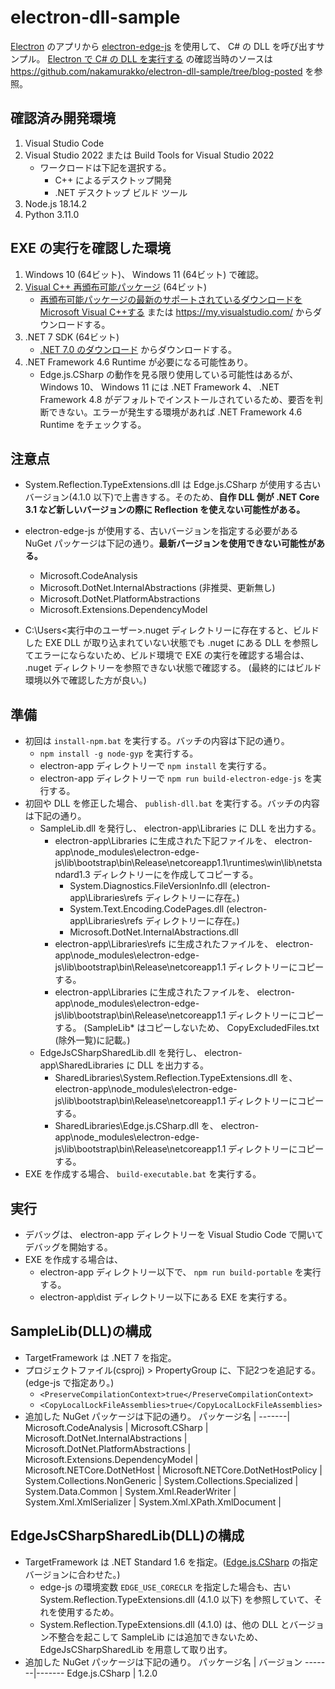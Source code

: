 # electron-dll-sample

[Electron](https://www.electronjs.org/) のアプリから [electron-edge-js](https://github.com/agracio/electron-edge-js) を使用して、 C# の DLL を呼び出すサンプル。
[Electron で C# の DLL を実行する](https://www.nakamurakko.com/entry/2023/02/01/120000) の確認当時のソースは <https://github.com/nakamurakko/electron-dll-sample/tree/blog-posted> を参照。

## 確認済み開発環境

1. Visual Studio Code
1. Visual Studio 2022 または Build Tools for Visual Studio 2022
    * ワークロードは下記を選択する。
        * C++ によるデスクトップ開発
        * .NET デスクトップ ビルド ツール
1. Node.js 18.14.2
1. Python 3.11.0

## EXE の実行を確認した環境

1. Windows 10 (64ビット)、 Windows 11 (64ビット) で確認。
1. [Visual C++ 再頒布可能パッケージ](https://aka.ms/vs/17/release/vc_redist.x64.exe) (64ビット)
    * [再頒布可能パッケージの最新のサポートされているダウンロードをMicrosoft Visual C++する](https://learn.microsoft.com/ja-jp/cpp/windows/latest-supported-vc-redist?view=msvc-170) または <https://my.visualstudio.com/> からダウンロードする。
1. .NET 7 SDK (64ビット)
    * [.NET 7.0 のダウンロード](https://dotnet.microsoft.com/ja-jp/download/dotnet/7.0) からダウンロードする。
1. .NET Framework 4.6 Runtime が必要になる可能性あり。
    * Edge.js.CSharp の動作を見る限り使用している可能性はあるが、 Windows 10、 Windows 11 には .NET Framework 4、 .NET Framework 4.8 がデフォルトでインストールされているため、要否を判断できない。エラーが発生する環境があれば .NET Framework 4.6 Runtime をチェックする。

## 注意点

* System.Reflection.TypeExtensions.dll は Edge.js.CSharp が使用する古いバージョン(4.1.0 以下)で上書きする。そのため、**自作 DLL 側が .NET Core 3.1 など新しいバージョンの際に Reflection を使えない可能性がある。**
* electron-edge-js が使用する、古いバージョンを指定する必要がある NuGet パッケージは下記の通り。**最新バージョンを使用できない可能性がある。**
    * Microsoft.CodeAnalysis
    * Microsoft.DotNet.InternalAbstractions (非推奨、更新無し)
    * Microsoft.DotNet.PlatformAbstractions
    * Microsoft.Extensions.DependencyModel

* C:\Users\<実行中のユーザー>\.nuget ディレクトリーに存在すると、ビルドした EXE DLL が取り込まれていない状態でも .nuget にある DLL を参照してエラーにならないため、ビルド環境で EXE の実行を確認する場合は、 .nuget ディレクトリーを参照できない状態で確認する。
    (最終的にはビルド環境以外で確認した方が良い。)

## 準備

* 初回は `install-npm.bat` を実行する。バッチの内容は下記の通り。
    * `npm install -g node-gyp` を実行する。
    * electron-app ディレクトリーで `npm install` を実行する。
    * electron-app ディレクトリーで `npm run build-electron-edge-js` を実行する。
* 初回や DLL を修正した場合、 `publish-dll.bat` を実行する。バッチの内容は下記の通り。
    * SampleLib.dll を発行し、 electron-app\Libraries に DLL を出力する。
        * electron-app\Libraries に生成された下記ファイルを、 electron-app\node_modules\electron-edge-js\lib\bootstrap\bin\Release\netcoreapp1.1\runtimes\win\lib\netstandard1.3 ディレクトリーにを作成してコピーする。
            * System.Diagnostics.FileVersionInfo.dll (electron-app\Libraries\refs ディレクトリーに存在。)
            * System.Text.Encoding.CodePages.dll (electron-app\Libraries\refs ディレクトリーに存在。)
            * Microsoft.DotNet.InternalAbstractions.dll
        * electron-app\Libraries\refs に生成されたファイルを、 electron-app\node_modules\electron-edge-js\lib\bootstrap\bin\Release\netcoreapp1.1 ディレクトリーにコピーする。
        * electron-app\Libraries に生成されたファイルを、 electron-app\node_modules\electron-edge-js\lib\bootstrap\bin\Release\netcoreapp1.1 ディレクトリーにコピーする。
            (SampleLib* はコピーしないため、 CopyExcludedFiles.txt (除外一覧)に記載。)
    * EdgeJsCSharpSharedLib.dll を発行し、 electron-app\SharedLibraries に DLL を出力する。
        * SharedLibraries\System.Reflection.TypeExtensions.dll を、 electron-app\node_modules\electron-edge-js\lib\bootstrap\bin\Release\netcoreapp1.1 ディレクトリーにコピーする。
        * SharedLibraries\Edge.js.CSharp.dll を、 electron-app\node_modules\electron-edge-js\lib\bootstrap\bin\Release\netcoreapp1.1 ディレクトリーにコピーする。
* EXE を作成する場合、 `build-executable.bat` を実行する。

## 実行

* デバッグは、 electron-app ディレクトリーを Visual Studio Code で開いてデバッグを開始する。
* EXE を作成する場合は、
    * electron-app ディレクトリー以下で、 `npm run build-portable` を実行する。
    * electron-app\dist ディレクトリー以下にある EXE を実行する。

## SampleLib(DLL)の構成

* TargetFramework は .NET 7 を指定。
* プロジェクトファイル(csproj) > PropertyGroup に、下記2つを追記する。(edge-js で指定あり。)
    * `<PreserveCompilationContext>true</PreserveCompilationContext>`
    * `<CopyLocalLockFileAssemblies>true</CopyLocalLockFileAssemblies>`
* 追加した NuGet パッケージは下記の通り。
    パッケージ名 |
    -------|
    Microsoft.CodeAnalysis |
    Microsoft.CSharp |
    Microsoft.DotNet.InternalAbstractions |
    Microsoft.DotNet.PlatformAbstractions |
    Microsoft.Extensions.DependencyModel |
    Microsoft.NETCore.DotNetHost |
    Microsoft.NETCore.DotNetHostPolicy |
    System.Collections.NonGeneric |
    System.Collections.Specialized |
    System.Data.Common |
    System.Xml.ReaderWriter |
    System.Xml.XmlSerializer |
    System.Xml.XPath.XmlDocument |

## EdgeJsCSharpSharedLib(DLL)の構成

* TargetFramework は .NET Standard 1.6 を指定。([Edge.js.CSharp](https://www.nuget.org/packages/Edge.js.CSharp) の指定バージョンに合わせた。)
    * edge-js の環境変数 `EDGE_USE_CORECLR` を指定した場合も、古い System.Reflection.TypeExtensions.dll (4.1.0 以下) を参照していて、それを使用するため。
    * System.Reflection.TypeExtensions.dll (4.1.0) は、他の DLL とバージョン不整合を起こして SampleLib には追加できないため、 EdgeJsCSharpSharedLib を用意して取り出す。
* 追加した NuGet パッケージは下記の通り。
    パッケージ名 | バージョン
    -------|-------
    Edge.js.CSharp | 1.2.0
